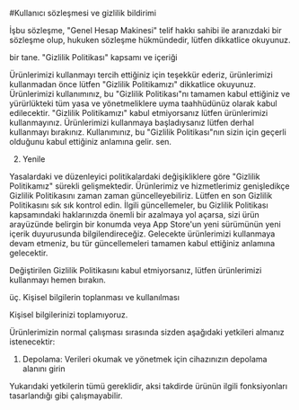 #Kullanıcı sözleşmesi ve gizlilik bildirimi

İşbu sözleşme, "Genel Hesap Makinesi" telif hakkı sahibi ile aranızdaki bir sözleşme olup, hukuken sözleşme hükmündedir, lütfen dikkatlice okuyunuz.

bir tane. "Gizlilik Politikası" kapsamı ve içeriği

Ürünlerimizi kullanmayı tercih ettiğiniz için teşekkür ederiz, ürünlerimizi kullanmadan önce lütfen "Gizlilik Politikamızı" dikkatlice okuyunuz. Ürünlerimizi kullanımınız, bu "Gizlilik Politikası"nı tamamen kabul ettiğiniz ve yürürlükteki tüm yasa ve yönetmeliklere uyma taahhüdünüz olarak kabul edilecektir. "Gizlilik Politikamızı" kabul etmiyorsanız lütfen ürünlerimizi kullanmayınız. Ürünlerimizi kullanmaya başladıysanız lütfen derhal kullanmayı bırakınız. Kullanımınız, bu "Gizlilik Politikası"nın sizin için geçerli olduğunu kabul ettiğiniz anlamına gelir. sen.

2. Yenile

Yasalardaki ve düzenleyici politikalardaki değişikliklere göre "Gizlilik Politikamız" sürekli gelişmektedir. Ürünlerimiz ve hizmetlerimiz genişledikçe Gizlilik Politikasını zaman zaman güncelleyebiliriz. Lütfen en son Gizlilik Politikasını sık sık kontrol edin. İlgili güncellemeler, bu Gizlilik Politikası kapsamındaki haklarınızda önemli bir azalmaya yol açarsa, sizi ürün arayüzünde belirgin bir konumda veya App Store'un yeni sürümünün yeni içerik duyurusunda bilgilendireceğiz. Gelecekte ürünlerimizi kullanmaya devam etmeniz, bu tür güncellemeleri tamamen kabul ettiğiniz anlamına gelecektir.

Değiştirilen Gizlilik Politikasını kabul etmiyorsanız, lütfen ürünlerimizi kullanmayı hemen bırakın.

üç. Kişisel bilgilerin toplanması ve kullanılması

Kişisel bilgilerinizi toplamıyoruz.

Ürünlerimizin normal çalışması sırasında sizden aşağıdaki yetkileri almanız istenecektir:

1. Depolama: Verileri okumak ve yönetmek için cihazınızın depolama alanını girin

Yukarıdaki yetkilerin tümü gereklidir, aksi takdirde ürünün ilgili fonksiyonları tasarlandığı gibi çalışmayabilir.
